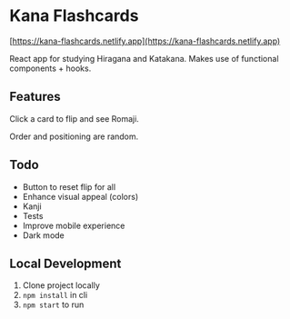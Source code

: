 <h1>Kana Flashcards</h1>

[https://kana-flashcards.netlify.app](https://kana-flashcards.netlify.app)

React app for studying Hiragana and Katakana. Makes use of functional components + hooks.

## Features

Click a card to flip and see Romaji.

Order and positioning are random.

## Todo

- Button to reset flip for all
- Enhance visual appeal (colors)
- Kanji
- Tests
- Improve mobile experience
- Dark mode

## Local Development

1. Clone project locally
2. `npm install` in cli
3. `npm start` to run